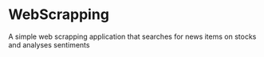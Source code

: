 # WebScrapping
A simple web scrapping application that searches for news items on stocks and analyses sentiments
